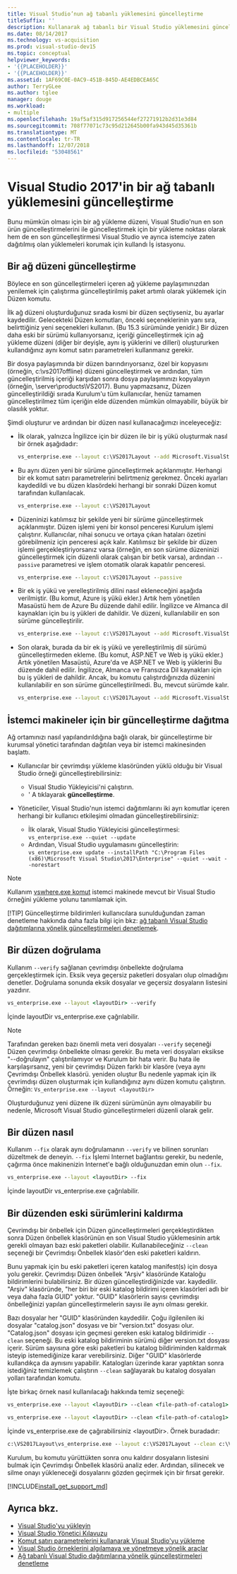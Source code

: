 ```yaml
---
title: Visual Studio’nun ağ tabanlı yüklemesini güncelleştirme
titleSuffix: ''
description: Kullanarak ağ tabanlı bir Visual Studio yüklemesini güncelleştirme öğrenin Düzen komutu
ms.date: 08/14/2017
ms.technology: vs-acquisition
ms.prod: visual-studio-dev15
ms.topic: conceptual
helpviewer_keywords:
- '{{PLACEHOLDER}}'
- '{{PLACEHOLDER}}'
ms.assetid: 1AF69C0E-0AC9-451B-845D-AE4EDBCEA65C
author: TerryGLee
ms.author: tglee
manager: douge
ms.workload:
- multiple
ms.openlocfilehash: 19af5af315d917256544ef27271912b2d31e3d84
ms.sourcegitcommit: 708f77071c73c95d212645b00fa943d45d35361b
ms.translationtype: MT
ms.contentlocale: tr-TR
ms.lasthandoff: 12/07/2018
ms.locfileid: "53048561"
---
```

# <a name="update-a-network-based-installation-of-visual-studio-2017"></a>Visual Studio 2017'in bir ağ tabanlı yüklemesini güncelleştirme

Bunu mümkün olması için bir ağ yükleme düzeni, Visual Studio'nun en son ürün güncelleştirmelerini ile güncelleştirmek için bir yükleme noktası olarak hem de en son güncelleştirmesi Visual Studio ve ayrıca istemciye zaten dağıtılmış olan yüklemeleri korumak için kullandı İş istasyonu.

## <a name="how-to-update-a-network-layout"></a>Bir ağ düzeni güncelleştirme

Böylece en son güncelleştirmeleri içeren ağ yükleme paylaşımınızdan yenilemek için çalıştırma güncelleştirilmiş paket artımlı olarak yüklemek için Düzen komutu.

İlk ağ düzeni oluşturduğunuz sırada kısmi bir düzen seçtiyseniz, bu ayarlar kaydedilir.  Gelecekteki Düzen komutları, önceki seçeneklerinin yanı sıra, belirttiğiniz yeni seçenekleri kullanın.  (Bu 15.3 sürümünde yenidir.)  Bir düzen daha eski bir sürümü kullanıyorsanız, içeriği güncelleştirmek için ağ yükleme düzeni (diğer bir deyişle, aynı iş yüklerini ve dilleri) oluştururken kullandığınız aynı komut satırı parametreleri kullanmanız gerekir.

Bir dosya paylaşımında bir düzen barındırıyorsanız, özel bir kopyasını (örneğin, c:\vs2017offline) düzeni güncelleştirmek ve ardından, tüm güncelleştirilmiş içeriği karşıdan sonra dosya paylaşımınızı kopyalayın (örneğin, \\server\products\VS2017). Bunu yapmazsanız, Düzen güncelleştirildiği sırada Kurulum'u tüm kullanıcılar, henüz tamamen güncelleştirilmez tüm içeriğin elde düzenden mümkün olmayabilir, büyük bir olasılık yoktur.

Şimdi oluşturur ve ardından bir düzen nasıl kullanacağımızı inceleyeceğiz:

* İlk olarak, yalnızca İngilizce için bir düzen ile bir iş yükü oluşturmak nasıl bir örnek aşağıdadır:

  ```cmd
  vs_enterprise.exe --layout c:\VS2017Layout --add Microsoft.VisualStudio.Workload.ManagedDesktop --lang en-US
  ```

* Bu aynı düzen yeni bir sürüme güncelleştirmek açıklanmıştır. Herhangi bir ek komut satırı parametrelerini belirtmeniz gerekmez. Önceki ayarları kaydedildi ve bu düzen klasördeki herhangi bir sonraki Düzen komut tarafından kullanılacak.

  ```cmd
  vs_enterprise.exe --layout c:\VS2017Layout
  ```

* Düzeninizi katılımsız bir şekilde yeni bir sürüme güncelleştirmek açıklanmıştır. Düzen işlemi yeni bir konsol penceresi Kurulum işlemi çalıştırır. Kullanıcılar, nihai sonucu ve ortaya çıkan hataları özetini görebilmeniz için penceresi açık kalır. Katılımsız bir şekilde bir düzen işlemi gerçekleştiriyorsanız varsa (örneğin, en son sürüme düzeninizi güncelleştirmek için düzenli olarak çalışan bir betik varsa), ardından `--passive` parametresi ve işlem otomatik olarak kapatılır penceresi.

  ```cmd
  vs_enterprise.exe --layout c:\VS2017Layout --passive
  ```

* Bir ek iş yükü ve yerelleştirilmiş dilini nasıl ekleneceğini aşağıda verilmiştir.  (Bu komut, Azure iş yükü ekler.)  Artık hem yönetilen Masaüstü hem de Azure Bu düzende dahil edilir.  İngilizce ve Almanca dil kaynakları için bu iş yükleri de dahildir.  Ve düzeni, kullanılabilir en son sürüme güncelleştirilir.

  ```cmd
  vs_enterprise.exe --layout c:\VS2017Layout --add Microsoft.VisualStudio.Workload.Azure --lang de-DE
  ```

* Son olarak, burada da bir ek iş yükü ve yerelleştirilmiş dil sürümü güncelleştirmeden ekleme. (Bu komut, ASP.NET ve Web iş yükü ekler.)  Artık yönetilen Masaüstü, Azure'da ve ASP.NET ve Web iş yüklerini Bu düzende dahil edilir.  İngilizce, Almanca ve Fransızca Dil kaynakları için bu iş yükleri de dahildir.  Ancak, bu komutu çalıştırdığınızda düzenini kullanılabilir en son sürüme güncelleştirilmedi.  Bu, mevcut sürümde kalır.

  ```cmd
  vs_enterprise.exe --layout c:\VS2017Layout --add Microsoft.VisualStudio.Workload.NetWeb --lang fr-FR --keepLayoutVersion
  ```

## <a name="how-to-deploy-an-update-to-client-machines"></a>İstemci makineler için bir güncelleştirme dağıtma

Ağ ortamınızı nasıl yapılandırıldığına bağlı olarak, bir güncelleştirme bir kurumsal yönetici tarafından dağıtılan veya bir istemci makinesinden başlattı.

* Kullanıcılar bir çevrimdışı yükleme klasöründen yüklü olduğu bir Visual Studio örneği güncelleştirebilirsiniz:
  * Visual Studio Yükleyicisi'ni çalıştırın.
  * ' A tıklayarak **güncelleştirme**.

* Yöneticiler, Visual Studio'nun istemci dağıtımlarını iki ayrı komutlar içeren herhangi bir kullanıcı etkileşimi olmadan güncelleştirebilirsiniz:
  * İlk olarak, Visual Studio Yükleyicisi güncelleştirmesi: <br>```vs_enterprise.exe --quiet --update```
  * Ardından, Visual Studio uygulamasını güncelleştirin: <br>```vs_enterprise.exe update --installPath "C:\Program Files (x86)\Microsoft Visual Studio\2017\Enterprise" --quiet --wait --norestart```

> [!NOTE]
> Kullanım [vswhere.exe komut](tools-for-managing-visual-studio-instances.md) istemci makinede mevcut bir Visual Studio örneğini yükleme yolunu tanımlamak için.
>
> [!TIP]
> Güncelleştirme bildirimleri kullanıcılara sunulduğundan zaman denetleme hakkında daha fazla bilgi için bkz: [ağ tabanlı Visual Studio dağıtımlarına yönelik güncelleştirmeleri denetlemek](controlling-updates-to-visual-studio-deployments.md).

## <a name="how-to-verify-a-layout"></a>Bir düzen doğrulama

Kullanım `--verify` sağlanan çevrimdışı önbellekte doğrulama gerçekleştirmek için. Eksik veya geçersiz paketleri dosyaları olup olmadığını denetler. Doğrulama sonunda eksik dosyalar ve geçersiz dosyaların listesini yazdırır.

```cmd
vs_enterprise.exe --layout <layoutDir> --verify
```

İçinde layoutDir vs_enterprise.exe çağrılabilir.

> [!NOTE]
> Tarafından gereken bazı önemli meta veri dosyaları `--verify` seçeneği Düzen çevrimdışı önbellekte olması gerekir. Bu meta veri dosyaları eksikse "--doğrulayın" çalıştırılamıyor ve Kurulum bir hata verir. Bu hata ile karşılaşırsanız, yeni bir çevrimdışı Düzen farklı bir klasöre (veya aynı Çevrimdışı Önbellek klasörü. yeniden oluştur Bu nedenle yapmak için ilk çevrimdışı düzen oluşturmak için kullandığınız aynı düzen komutu çalıştırın. Örneğin: `Vs_enterprise.exe --layout <layoutDir>`

Oluşturduğunuz yeni düzene ilk düzeni sürümünün aynı olmayabilir bu nedenle, Microsoft Visual Studio güncelleştirmeleri düzenli olarak gelir.

## <a name="how-to-fix-a-layout"></a>Bir düzen nasıl

Kullanım `--fix` olarak aynı doğrulamanın `--verify` ve bilinen sorunları düzeltmek de deneyin. `--fix` İşlemi Internet bağlantısı gerekir, bu nedenle, çağırma önce makinenizin Internet'e bağlı olduğunuzdan emin olun `--fix`.

```cmd
vs_enterprise.exe --layout <layoutDir> --fix
```

İçinde layoutDir vs_enterprise.exe çağrılabilir.

## <a name="how-to-remove-older-versions-from-a-layout"></a>Bir düzenden eski sürümlerini kaldırma

Çevrimdışı bir önbellek için Düzen güncelleştirmeleri gerçekleştirdikten sonra Düzen önbellek klasörünün en son Visual Studio yüklemesinin artık gerekli olmayan bazı eski paketleri olabilir. Kullanabileceğiniz `--clean` seçeneği bir Çevrimdışı Önbellek klasör'den eski paketleri kaldırın.

Bunu yapmak için bu eski paketleri içeren katalog manifest(s) için dosya yolu gerekir. Çevrimdışı Düzen önbellek "Arşiv" klasöründe Kataloğu bildirimlerini bulabilirsiniz. Bir düzen güncelleştirdiğinizde var. kaydedilir. "Arşiv" klasöründe, "her biri bir eski katalog bildirimi içeren klasörleri adlı bir veya daha fazla GUID" yoktur. "GUID" klasörlerin sayısı çevrimdışı önbelleğinizi yapılan güncelleştirmelerin sayısı ile aynı olması gerekir.

Bazı dosyalar her "GUID" klasöründen kaydedilir. Çoğu ilgilenilen iki dosyalar "catalog.json" dosyası ve bir "version.txt" dosyası olur. "Catalog.json" dosyası için geçmesi gereken eski katalog bildirimidir `--clean` seçeneği. Bu eski katalog bildiriminin sürümü diğer version.txt dosyası içerir. Sürüm sayısına göre eski paketleri bu katalog bildiriminden kaldırmak isteyip istemediğinize karar verebilirsiniz. Diğer "GUID" klasörlerde kullandıkça da aynısını yapabilir. Katalogları üzerinde karar yaptıktan sonra istediğiniz temizlemek çalıştırın `--clean` sağlayarak bu katalog dosyaları yolları tarafından komutu.

İşte birkaç örnek nasıl kullanılacağı hakkında temiz seçeneği:

```cmd
vs_enterprise.exe --layout <layoutDir> --clean <file-path-of-catalog1> <file-path-of-catalog2> …
```

```cmd
vs_enterprise.exe --layout <layoutDir> --clean <file-path-of-catalog1> --clean <file-path-of-catalog2> …
```

İçinde vs_enterprise.exe de çağırabilirsiniz &lt;layoutDir&gt;. Örnek buradadır:

```cmd
c:\VS2017Layout\vs_enterprise.exe --layout c:\VS2017Layout --clean c:\VS2017Layout\Archive\1cd70189-fc55-4583-8ad8-a2711e928325\Catalog.json --clean c:\VS2017Layout\Archive\d420889f-6aad-4ba4-99e4-ed7833795a10\Catalog.json
```

Kurulum, bu komutu yürüttükten sonra onu kaldırır dosyaların listesini bulmak için Çevrimdışı Önbellek klasörü analiz eder. Ardından, silinecek ve silme onayı yükleneceği dosyalarını gözden geçirmek için bir fırsat gerekir.

[!INCLUDE[install_get_support_md](includes/install_get_support_md.md)]

## <a name="see-also"></a>Ayrıca bkz.

* [Visual Studio'yu yükleyin](install-visual-studio.md)
* [Visual Studio Yönetici Kılavuzu](visual-studio-administrator-guide.md)
* [Komut satırı parametrelerini kullanarak Visual Studio'yu yükleme](use-command-line-parameters-to-install-visual-studio.md)
* [Visual Studio örneklerini algılamaya ve yönetmeye yönelik araçlar](tools-for-managing-visual-studio-instances.md)
* [Ağ tabanlı Visual Studio dağıtımlarına yönelik güncelleştirmeleri denetleme](controlling-updates-to-visual-studio-deployments.md)
